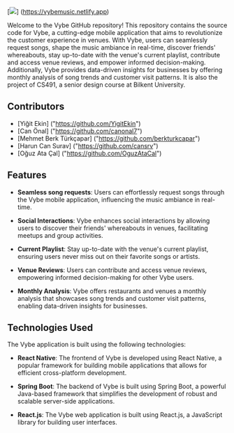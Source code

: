 [<img src="https://vybemusic.netlify.app/assets/logo-center.png" />] (https://vybemusic.netlify.app)

Welcome to the Vybe GitHub repository! This repository contains the source code for Vybe, a cutting-edge mobile application that aims to revolutionize the customer experience in venues. With Vybe, users can seamlessly request songs, shape the music ambiance in real-time, discover friends' whereabouts, stay up-to-date with the venue's current playlist, contribute and access venue reviews, and empower informed decision-making. Additionally, Vybe provides data-driven insights for businesses by offering monthly analysis of song trends and customer visit patterns. It is also the project of CS491, a senior design course at Bilkent University.

## Contributors

- [Yiğit Ekin] ("https://github.com/YigitEkin")
- [Can Önal] ("https://github.com/canonal7")
- [Mehmet Berk Türkçapar] ("https://github.com/berkturkcapar")
- [Harun Can Surav] ("https://github.com/cansrv")
- [Oğuz Ata Çal] ("https://github.com/OguzAtaCal")

## Features

- **Seamless song requests**: Users can effortlessly request songs through the Vybe mobile application, influencing the music ambiance in real-time.

- **Social Interactions**: Vybe enhances social interactions by allowing users to discover their friends' whereabouts in venues, facilitating meetups and group activities.

- **Current Playlist**: Stay up-to-date with the venue's current playlist, ensuring users never miss out on their favorite songs or artists.

- **Venue Reviews**: Users can contribute and access venue reviews, empowering informed decision-making for other Vybe users.

- **Monthly Analysis**: Vybe offers restaurants and venues a monthly analysis that showcases song trends and customer visit patterns, enabling data-driven insights for businesses.

## Technologies Used

The Vybe application is built using the following technologies:

- **React Native**: The frontend of Vybe is developed using React Native, a popular framework for building mobile applications that allows for efficient cross-platform development.
- **Spring Boot**: The backend of Vybe is built using Spring Boot, a powerful Java-based framework that simplifies the development of robust and scalable server-side applications.

- **React.js**: The Vybe web application is built using React.js, a JavaScript library for building user interfaces.

